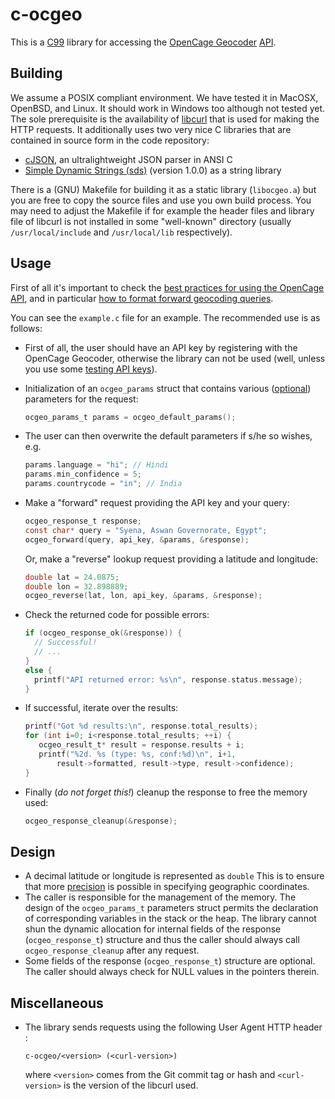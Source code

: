 # c-ocgeo

This is a [C99](https://en.wikipedia.org/wiki/C99) library for accessing the [OpenCage Geocoder](https://opencagedata.com/) [API](https://opencagedata.com/api). 



## Building 

We assume a POSIX compliant environment. We have tested it in MacOSX, OpenBSD, and Linux. It should work in Windows too although not tested yet. The sole prerequisite is the availability of [libcurl](https://curl.haxx.se/libcurl/) that is used for making the HTTP requests. It additionally uses two very nice C libraries that are contained in source form in the code repository:

* [cJSON](https://github.com/DaveGamble/cJSON), an ultralightweight JSON parser in ANSI C
* [Simple Dynamic Strings (sds)](https://github.com/antirez/sds) (version 1.0.0) as a string library

There is a (GNU) Makefile for building it as a static library (`libocgeo.a`) but you are free to copy the source files and use you own build process. You may need to adjust the Makefile if for example the header files and library file of libcurl is not installed in some "well-known" directory (usually `/usr/local/include` and `/usr/local/lib` respectively).

## Usage

First of all it's important to check the [best practices for using the OpenCage API](https://opencagedata.com/api#bestpractices), and in particular [how to format forward geocoding queries](https://github.com/OpenCageData/opencagedata-roadmap/blob/master/query-formatting.md).

You can see the `example.c` file for an example. The recommended use is as follows:

* First of all, the user should have an API key by registering with the OpenCage Geocoder, otherwise the library can not be used (well, unless you use some [testing API keys](https://opencagedata.com/api#testingkeys)).

* Initialization of an `ocgeo_params` struct that contains various ([optional](https://opencagedata.com/api#forward-opt)) parameters for the request:

  ```C
  ocgeo_params_t params = ocgeo_default_params();
  ```

* The user can then overwrite the default parameters if s/he so wishes, e.g.

  ```C
  params.language = "hi"; // Hindi
  params.min_confidence = 5;
  params.countrycode = "in"; // India
  ```

* Make a "forward" request providing the API key and your query:

  ```C
  ocgeo_response_t response;
  const char* query = "Syena, Aswan Governorate, Egypt";
  ocgeo_forward(query, api_key, &params, &response);
  ```

  Or, make a "reverse" lookup request providing a latitude and longitude:

  ```C
  double lat = 24.0875;
  double lon = 32.898889;
  ocgeo_reverse(lat, lon, api_key, &params, &response);
  ```

* Check the returned code for possible errors:

  ```C
  if (ocgeo_response_ok(&response)) {
    // Successful!
    // ...
  }
  else {
    printf("API returned error: %s\n", response.status.message);
  }
  ```

* If successful, iterate over the results:

  ```C
  printf("Got %d results:\n", response.total_results);
  for (int i=0; i<response.total_results; ++i) {
     ocgeo_result_t* result = response.results + i;
     printf("%2d. %s (type: %s, conf:%d)\n", i+1, 
         result->formatted, result->type, result->confidence);
  }
  ```

* Finally (*do not forget this!*) cleanup the response to free the memory used:

  ```C
  ocgeo_response_cleanup(&response);
  ```

  

## Design

* A decimal latitude or longitude is represented as `double` This is to ensure that more [precision](https://en.wikipedia.org/wiki/Decimal_degrees#Precision) is possible in specifying geographic coordinates.
* The caller is responsible for the management of the memory. The design of the `ocgeo_params_t` parameters struct permits the declaration of corresponding variables in the stack or the heap. The library cannot shun the dynamic allocation for internal fields of the response (`ocgeo_response_t`) structure and thus the caller should always call `ocgeo_response_cleanup` after any request.
* Some fields of the response (`ocgeo_response_t`) structure are optional. The caller should always check for NULL values in the pointers therein.

## Miscellaneous

* The library sends requests using the following User Agent HTTP header :

  ```
  c-ocgeo/<version> (<curl-version>)
  ```

  where `<version>` comes from the Git commit tag or hash and `<curl-version>` is the version of the libcurl used.

